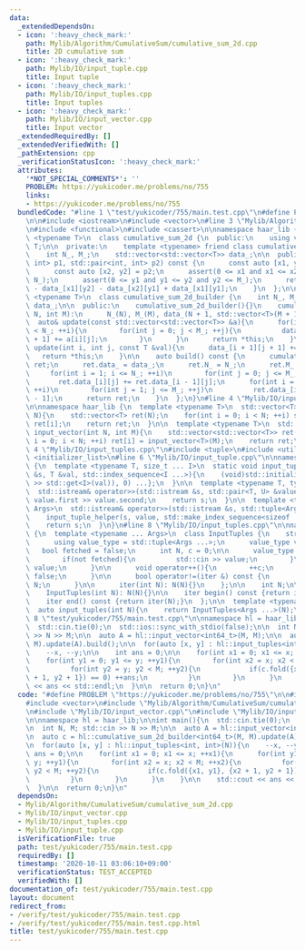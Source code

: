 ```yaml
---
data:
  _extendedDependsOn:
  - icon: ':heavy_check_mark:'
    path: Mylib/Algorithm/CumulativeSum/cumulative_sum_2d.cpp
    title: 2D cumulative sum
  - icon: ':heavy_check_mark:'
    path: Mylib/IO/input_tuple.cpp
    title: Input tuple
  - icon: ':heavy_check_mark:'
    path: Mylib/IO/input_tuples.cpp
    title: Input tuples
  - icon: ':heavy_check_mark:'
    path: Mylib/IO/input_vector.cpp
    title: Input vector
  _extendedRequiredBy: []
  _extendedVerifiedWith: []
  _pathExtension: cpp
  _verificationStatusIcon: ':heavy_check_mark:'
  attributes:
    '*NOT_SPECIAL_COMMENTS*': ''
    PROBLEM: https://yukicoder.me/problems/no/755
    links:
    - https://yukicoder.me/problems/no/755
  bundledCode: "#line 1 \"test/yukicoder/755/main.test.cpp\"\n#define PROBLEM \"https://yukicoder.me/problems/no/755\"\
    \n\n#include <iostream>\n#include <vector>\n#line 3 \"Mylib/Algorithm/CumulativeSum/cumulative_sum_2d.cpp\"\
    \n#include <functional>\n#include <cassert>\n\nnamespace haar_lib {\n  template\
    \ <typename T>\n  class cumulative_sum_2d {\n  public:\n    using value_type =\
    \ T;\n\n  private:\n    template <typename> friend class cumulative_sum_2d_builder;\n\
    \    int N_, M_;\n    std::vector<std::vector<T>> data_;\n\n  public:\n    T fold(std::pair<int,\
    \ int> p1, std::pair<int, int> p2) const {\n      const auto [x1, y1] = p1;\n\
    \      const auto [x2, y2] = p2;\n      assert(0 <= x1 and x1 <= x2 and x2 <=\
    \ N_);\n      assert(0 <= y1 and y1 <= y2 and y2 <= M_);\n      return data_[x2][y2]\
    \ - data_[x1][y2] - data_[x2][y1] + data_[x1][y1];\n    }\n  };\n\n  template\
    \ <typename T>\n  class cumulative_sum_2d_builder {\n    int N_, M_;\n    std::vector<std::vector<T>>\
    \ data_;\n\n  public:\n    cumulative_sum_2d_builder(){}\n    cumulative_sum_2d_builder(int\
    \ N, int M):\n      N_(N), M_(M), data_(N + 1, std::vector<T>(M + 1)){}\n\n  \
    \  auto& update(const std::vector<std::vector<T>> &a){\n      for(int i = 0; i\
    \ < N_; ++i){\n        for(int j = 0; j < M_; ++j){\n          data_[i + 1][j\
    \ + 1] += a[i][j];\n        }\n      }\n      return *this;\n    }\n\n    auto&\
    \ update(int i, int j, const T &val){\n      data_[i + 1][j + 1] += val;\n   \
    \   return *this;\n    }\n\n    auto build() const {\n      cumulative_sum_2d<T>\
    \ ret;\n      ret.data_ = data_;\n      ret.N_ = N_;\n      ret.M_ = M_;\n\n \
    \     for(int i = 1; i <= N_; ++i)\n        for(int j = 0; j <= M_; ++j)\n   \
    \       ret.data_[i][j] += ret.data_[i - 1][j];\n      for(int i = 0; i <= N_;\
    \ ++i)\n        for(int j = 1; j <= M_; ++j)\n          ret.data_[i][j] += ret.data_[i][j\
    \ - 1];\n      return ret;\n    }\n  };\n}\n#line 4 \"Mylib/IO/input_vector.cpp\"\
    \n\nnamespace haar_lib {\n  template <typename T>\n  std::vector<T> input_vector(int\
    \ N){\n    std::vector<T> ret(N);\n    for(int i = 0; i < N; ++i) std::cin >>\
    \ ret[i];\n    return ret;\n  }\n\n  template <typename T>\n  std::vector<std::vector<T>>\
    \ input_vector(int N, int M){\n    std::vector<std::vector<T>> ret(N);\n    for(int\
    \ i = 0; i < N; ++i) ret[i] = input_vector<T>(M);\n    return ret;\n  }\n}\n#line\
    \ 4 \"Mylib/IO/input_tuples.cpp\"\n#include <tuple>\n#include <utility>\n#include\
    \ <initializer_list>\n#line 6 \"Mylib/IO/input_tuple.cpp\"\n\nnamespace haar_lib\
    \ {\n  template <typename T, size_t ... I>\n  static void input_tuple_helper(std::istream\
    \ &s, T &val, std::index_sequence<I ...>){\n    (void)std::initializer_list<int>{(void(s\
    \ >> std::get<I>(val)), 0) ...};\n  }\n\n  template <typename T, typename U>\n\
    \  std::istream& operator>>(std::istream &s, std::pair<T, U> &value){\n    s >>\
    \ value.first >> value.second;\n    return s;\n  }\n\n  template <typename ...\
    \ Args>\n  std::istream& operator>>(std::istream &s, std::tuple<Args ...> &value){\n\
    \    input_tuple_helper(s, value, std::make_index_sequence<sizeof ... (Args)>());\n\
    \    return s;\n  }\n}\n#line 8 \"Mylib/IO/input_tuples.cpp\"\n\nnamespace haar_lib\
    \ {\n  template <typename ... Args>\n  class InputTuples {\n    struct iter {\n\
    \      using value_type = std::tuple<Args ...>;\n      value_type value;\n   \
    \   bool fetched = false;\n      int N, c = 0;\n\n      value_type operator*(){\n\
    \        if(not fetched){\n          std::cin >> value;\n        }\n        return\
    \ value;\n      }\n\n      void operator++(){\n        ++c;\n        fetched =\
    \ false;\n      }\n\n      bool operator!=(iter &) const {\n        return c <\
    \ N;\n      }\n\n      iter(int N): N(N){}\n    };\n\n    int N;\n\n  public:\n\
    \    InputTuples(int N): N(N){}\n\n    iter begin() const {return iter(N);}\n\
    \    iter end() const {return iter(N);}\n  };\n\n  template <typename ... Args>\n\
    \  auto input_tuples(int N){\n    return InputTuples<Args ...>(N);\n  }\n}\n#line\
    \ 8 \"test/yukicoder/755/main.test.cpp\"\n\nnamespace hl = haar_lib;\n\nint main(){\n\
    \  std::cin.tie(0);\n  std::ios::sync_with_stdio(false);\n\n  int N, M; std::cin\
    \ >> N >> M;\n\n  auto A = hl::input_vector<int64_t>(M, M);\n\n  auto c = hl::cumulative_sum_2d_builder<int64_t>(M,\
    \ M).update(A).build();\n\n  for(auto [x, y] : hl::input_tuples<int, int>(N)){\n\
    \    --x, --y;\n\n    int ans = 0;\n\n    for(int x1 = 0; x1 <= x; ++x1){\n  \
    \    for(int y1 = 0; y1 <= y; ++y1){\n        for(int x2 = x; x2 < M; ++x2){\n\
    \          for(int y2 = y; y2 < M; ++y2){\n            if(c.fold({x1, y1}, {x2\
    \ + 1, y2 + 1}) == 0) ++ans;\n          }\n        }\n      }\n    }\n\n    std::cout\
    \ << ans << std::endl;\n  }\n\n  return 0;\n}\n"
  code: "#define PROBLEM \"https://yukicoder.me/problems/no/755\"\n\n#include <iostream>\n\
    #include <vector>\n#include \"Mylib/Algorithm/CumulativeSum/cumulative_sum_2d.cpp\"\
    \n#include \"Mylib/IO/input_vector.cpp\"\n#include \"Mylib/IO/input_tuples.cpp\"\
    \n\nnamespace hl = haar_lib;\n\nint main(){\n  std::cin.tie(0);\n  std::ios::sync_with_stdio(false);\n\
    \n  int N, M; std::cin >> N >> M;\n\n  auto A = hl::input_vector<int64_t>(M, M);\n\
    \n  auto c = hl::cumulative_sum_2d_builder<int64_t>(M, M).update(A).build();\n\
    \n  for(auto [x, y] : hl::input_tuples<int, int>(N)){\n    --x, --y;\n\n    int\
    \ ans = 0;\n\n    for(int x1 = 0; x1 <= x; ++x1){\n      for(int y1 = 0; y1 <=\
    \ y; ++y1){\n        for(int x2 = x; x2 < M; ++x2){\n          for(int y2 = y;\
    \ y2 < M; ++y2){\n            if(c.fold({x1, y1}, {x2 + 1, y2 + 1}) == 0) ++ans;\n\
    \          }\n        }\n      }\n    }\n\n    std::cout << ans << std::endl;\n\
    \  }\n\n  return 0;\n}\n"
  dependsOn:
  - Mylib/Algorithm/CumulativeSum/cumulative_sum_2d.cpp
  - Mylib/IO/input_vector.cpp
  - Mylib/IO/input_tuples.cpp
  - Mylib/IO/input_tuple.cpp
  isVerificationFile: true
  path: test/yukicoder/755/main.test.cpp
  requiredBy: []
  timestamp: '2020-10-11 03:06:10+09:00'
  verificationStatus: TEST_ACCEPTED
  verifiedWith: []
documentation_of: test/yukicoder/755/main.test.cpp
layout: document
redirect_from:
- /verify/test/yukicoder/755/main.test.cpp
- /verify/test/yukicoder/755/main.test.cpp.html
title: test/yukicoder/755/main.test.cpp
---
```

